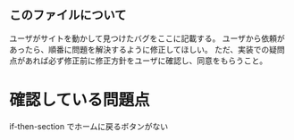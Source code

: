 ## このファイルについて
ユーザがサイトを動かして見つけたバグをここに記載する。
ユーザから依頼があったら、順番に問題を解決するように修正してほしい。
ただ、実装での疑問点があれば必ず修正前に修正方針をユーザに確認し、同意をもらうこと。


# 確認している問題点

if-then-section
でホームに戻るボタンがない


